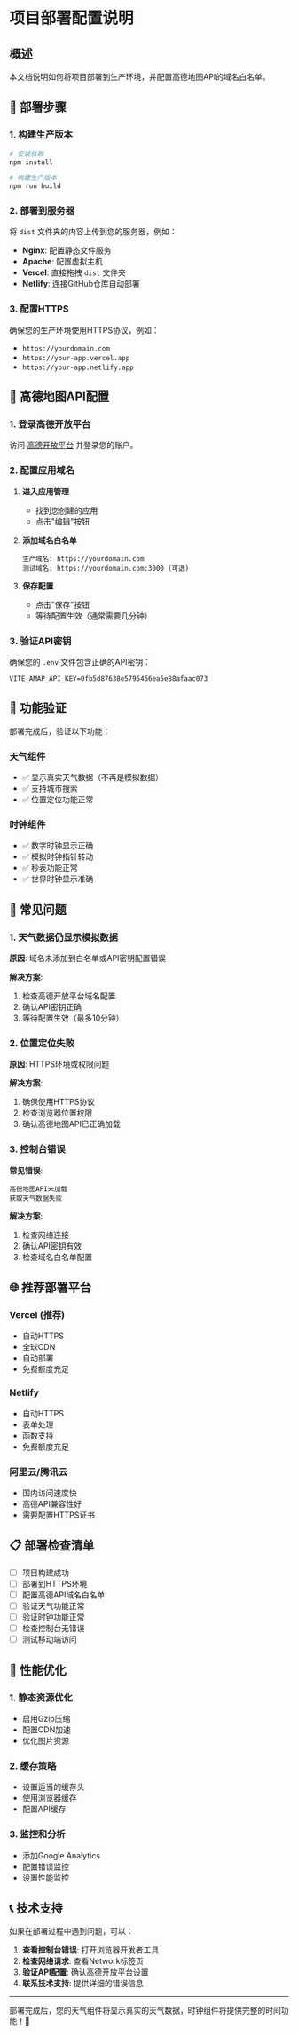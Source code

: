 # 项目部署配置说明

## 概述

本文档说明如何将项目部署到生产环境，并配置高德地图API的域名白名单。

## 🚀 部署步骤

### 1. 构建生产版本

```bash
# 安装依赖
npm install

# 构建生产版本
npm run build
```

### 2. 部署到服务器

将 `dist` 文件夹的内容上传到您的服务器，例如：
- **Nginx**: 配置静态文件服务
- **Apache**: 配置虚拟主机
- **Vercel**: 直接拖拽 `dist` 文件夹
- **Netlify**: 连接GitHub仓库自动部署

### 3. 配置HTTPS

确保您的生产环境使用HTTPS协议，例如：
- `https://yourdomain.com`
- `https://your-app.vercel.app`
- `https://your-app.netlify.app`

## 🔑 高德地图API配置

### 1. 登录高德开放平台

访问 [高德开放平台](https://lbs.amap.com/) 并登录您的账户。

### 2. 配置应用域名

1. **进入应用管理**
   - 找到您创建的应用
   - 点击"编辑"按钮

2. **添加域名白名单**
   ```
   生产域名: https://yourdomain.com
   测试域名: https://yourdomain.com:3000 (可选)
   ```

3. **保存配置**
   - 点击"保存"按钮
   - 等待配置生效（通常需要几分钟）

### 3. 验证API密钥

确保您的 `.env` 文件包含正确的API密钥：

```env
VITE_AMAP_API_KEY=0fb5d87638e5795456ea5e88afaac073
```

## 📱 功能验证

部署完成后，验证以下功能：

### 天气组件
- ✅ 显示真实天气数据（不再是模拟数据）
- ✅ 支持城市搜索
- ✅ 位置定位功能正常

### 时钟组件
- ✅ 数字时钟显示正确
- ✅ 模拟时钟指针转动
- ✅ 秒表功能正常
- ✅ 世界时钟显示准确

## 🔧 常见问题

### 1. 天气数据仍显示模拟数据

**原因**: 域名未添加到白名单或API密钥配置错误

**解决方案**:
1. 检查高德开放平台域名配置
2. 确认API密钥正确
3. 等待配置生效（最多10分钟）

### 2. 位置定位失败

**原因**: HTTPS环境或权限问题

**解决方案**:
1. 确保使用HTTPS协议
2. 检查浏览器位置权限
3. 确认高德地图API已正确加载

### 3. 控制台错误

**常见错误**:
```
高德地图API未加载
获取天气数据失败
```

**解决方案**:
1. 检查网络连接
2. 确认API密钥有效
3. 检查域名白名单配置

## 🌐 推荐部署平台

### Vercel (推荐)
- 自动HTTPS
- 全球CDN
- 自动部署
- 免费额度充足

### Netlify
- 自动HTTPS
- 表单处理
- 函数支持
- 免费额度充足

### 阿里云/腾讯云
- 国内访问速度快
- 高德API兼容性好
- 需要配置HTTPS证书

## 📋 部署检查清单

- [ ] 项目构建成功
- [ ] 部署到HTTPS环境
- [ ] 配置高德API域名白名单
- [ ] 验证天气功能正常
- [ ] 验证时钟功能正常
- [ ] 检查控制台无错误
- [ ] 测试移动端访问

## 🎯 性能优化

### 1. 静态资源优化
- 启用Gzip压缩
- 配置CDN加速
- 优化图片资源

### 2. 缓存策略
- 设置适当的缓存头
- 使用浏览器缓存
- 配置API缓存

### 3. 监控和分析
- 添加Google Analytics
- 配置错误监控
- 设置性能监控

## 📞 技术支持

如果在部署过程中遇到问题，可以：

1. **查看控制台错误**: 打开浏览器开发者工具
2. **检查网络请求**: 查看Network标签页
3. **验证API配置**: 确认高德开放平台设置
4. **联系技术支持**: 提供详细的错误信息

---

部署完成后，您的天气组件将显示真实的天气数据，时钟组件将提供完整的时间功能！🎉








